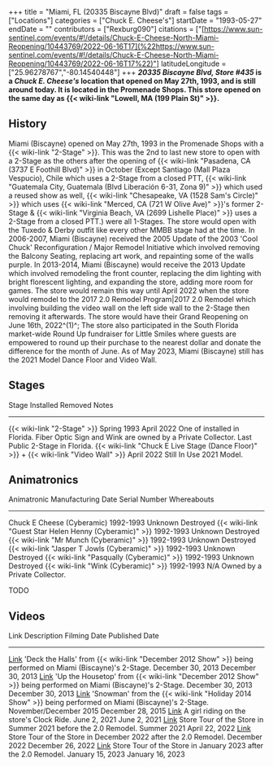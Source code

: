 +++
title = "Miami, FL (20335 Biscayne Blvd)"
draft = false
tags = ["Locations"]
categories = ["Chuck E. Cheese's"]
startDate = "1993-05-27"
endDate = ""
contributors = ["Rexburg090"]
citations = ["[https://www.sun-sentinel.com/events/#!/details/Chuck-E-Cheese-North-Miami-Reopening/10443769/2022-06-16T17](%22https://www.sun-sentinel.com/events/#!/details/Chuck-E-Cheese-North-Miami-Reopening/10443769/2022-06-16T17%22)"]
latitudeLongitude = ["25.96278767","-80.14540448"]
+++
***20335 Biscayne Blvd, Store #435* is a *Chuck E. Cheese's* location that opened on May 27th, 1993, and is still around today. It is located in the Promenade Shops.
This store opened on the same day as {{< wiki-link "Lowell, MA (199 Plain St)" >}}.**

## History

Miami (Biscayne) opened on May 27th, 1993 in the Promenade Shops with a {{< wiki-link "2-Stage" >}}. This was the 2nd to last new store to open with a 2-Stage as the others after the opening of {{< wiki-link "Pasadena, CA (3737 E Foothill Blvd)" >}} in October (Except Santiago (Mall Plaza Vespucio), Chile which uses a 2-Stage from a closed PTT, {{< wiki-link "Guatemala City, Guatemala (Blvd Liberación 6-31, Zona 9)" >}} which used a reused show as well, {{< wiki-link "Chesapeake, VA (1528 Sam's Circle)" >}} which uses {{< wiki-link "Merced, CA (721 W Olive Ave)" >}}'s former 2-Stage & {{< wiki-link "Virginia Beach, VA (2699 Lishelle Place)" >}} uses a 2-Stage from a closed PTT.) were all 1-Stages. The store would open with the Tuxedo & Derby outfit like every other MMBB stage had at the time. In 2006-2007, Miami (Biscayne) received the 2005 Update of the 2003 'Cool Chuck' Reconfiguration / Major Remodel Initiative which involved removing the Balcony Seating, replacing art work, and repainting some of the walls purple. In 2013-2014, Miami (Biscayne) would receive the 2013 Update which involved remodeling the front counter, replacing the dim lighting with bright florescent lighting, and expanding the store, adding more room for games. The store would remain this way until April 2022 when the store would remodel to the 2017 2.0 Remodel Program|2017 2.0 Remodel which involving building the video wall on the left side wall to the 2-Stage then removing it afterwards. The store would have their Grand Reopening on June 16th, 2022^(1)^; The store also participated in the South Florida market-wide Round Up fundraiser for Little Smiles where guests are empowered to round up their purchase to the nearest dollar and donate the difference for the month of June. As of May 2023, Miami (Biscayne) still has the 2021 Model Dance Floor and Video Wall.

## Stages

  Stage                                                                                           Installed     Removed        Notes
  ----------------------------------------------------------------------------------------------- ------------- -------------- --------------------------------------------------------------------------------------------------------------------------
  {{< wiki-link "2-Stage" >}}                                                                 Spring 1993   April 2022     One of installed in Florida. Fiber Optic Sign and Wink are owned by a Private Collector. Last Public 2-Stage in Florida.
  {{< wiki-link "Chuck E Live Stage (Dance Floor)" >}} + {{< wiki-link "Video Wall" >}}   April 2022    Still In Use   2021 Model.

## Animatronics

  Animatronic                                                  Manufacturing Date   Serial Number   Whereabouts
  ------------------------------------------------------------ -------------------- --------------- -------------------------------
  Chuck E Cheese (Cyberamic)                                   1992-1993            Unknown         Destroyed
  {{< wiki-link "Guest Star Helen Henny (Cyberamic)" >}}   1992-1993            Unknown         Destroyed
  {{< wiki-link "Mr Munch (Cyberamic)" >}}                 1992-1993            Unknown         Destroyed
  {{< wiki-link "Jasper T Jowls (Cyberamic)" >}}           1992-1993            Unknown         Destroyed
  {{< wiki-link "Pasqually (Cyberamic)" >}}                1992-1993            Unknown         Destroyed
  {{< wiki-link "Wink (Cyberamic)" >}}                     1992-1993            N/A             Owned by a Private Collector.

TODO

## Videos

  Link                                                           Description                                                                                                           Filming Date             Published Date
  -------------------------------------------------------------- --------------------------------------------------------------------------------------------------------------------- ------------------------ -------------------
  [Link](https://youtu.be/Hp1jpf_Vhq4)                           'Deck the Halls' from {{< wiki-link "December 2012 Show" >}} being performed on Miami (Biscayne)'s 2-Stage.    December 30, 2013        December 30, 2013
  [Link](https://youtu.be/IqT90OCPW78)                           'Up the Housetop' from {{< wiki-link "December 2012 Show" >}} being performed on Miami (Biscayne)'s 2-Stage.   December 30, 2013        December 30, 2013
  [Link](https://www.youtube.com/watch?v=bmYkCjdKoo8)            'Snowman' from the {{< wiki-link "Holiday 2014 Show" >}} being performed on Miami (Biscayne)'s 2-Stage.        November/December 2015   December 28, 2015
  [Link](https://youtube.com/shorts/X6QXQPhOXxE?feature=share)   A girl riding on the store's Clock Ride.                                                                             June 2, 2021             June 2, 2021
  [Link](https://www.youtube.com/watch?v=qHsNglGzwTk)            Store Tour of the Store in Summer 2021 before the 2.0 Remodel.                                                        Summer 2021              April 22, 2022
  [Link](https://youtu.be/l3o6VLN5ptU)                           Store Tour of the Store in December 2022 after the 2.0 Remodel.                                                       December 2022            December 26, 2022
  [Link](https://youtu.be/T00U7kvwVI8)                           Store Tour of the Store in January 2023 after the 2.0 Remodel.                                                        January 15, 2023         January 16, 2023
